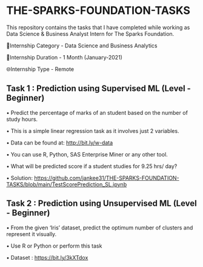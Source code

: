 # THE-SPARKS-FOUNDATION-TASKS 
This repository contains the tasks that I have completed while working as Data Science &amp; Business Analyst Intern for The Sparks Foundation.


🔭Internship Category - Data Science and Business Analytics

📆Internship Duration - 1 Month (January-2021)

🌐Internship Type - Remote


## Task 1 : Prediction using Supervised ML (Level - Beginner)

• Predict the percentage of marks of an student based on the number of study hours.

• This is a simple linear regression task as it involves just 2 variables.

• Data can be found at:  http://bit.ly/w-data 

• You can use R, Python, SAS Enterprise Miner or any other tool.

• What will be predicted score if a student studies for 9.25 hrs/ day?

• Solution: https://github.com/jankee31/THE-SPARKS-FOUNDATION-TASKS/blob/main/TestScorePrediction_SL.ipynb

## Task 2 : Prediction using Unsupervised ML (Level - Beginner)

• From the given ‘Iris’ dataset, predict the optimum number of clusters and represent it visually. 

• Use R or Python or perform this task

• Dataset : https://bit.ly/3kXTdox


